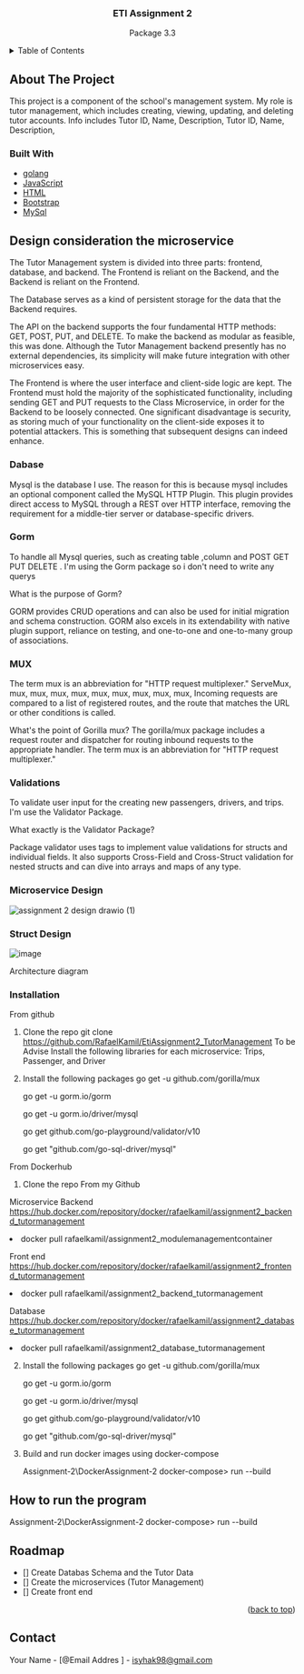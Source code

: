 
<!-- PROJECT LOGO -->
<br />
<div align="center">
  <a href="https://github.com/RafaelKamil/EtiAssignment2_TutorManagement">
  </a>

<h3 align="center">ETI Assignment 2</h3>

  <p align="center">
    Package 3.3
    <br />
  </p>
</div>



<!-- TABLE OF CONTENTS -->
<details>
  <summary>Table of Contents</summary>
  <ol>
    <li>
      <a href="#about-the-project">About The Project</a>
      <ul>
        <li><a href="#built-with">Built With</a></li>
      </ul>
    </li>
    <li>
      <a href="#getting-started">Getting Started</a>
      <ul>
        <li><a href="#installation">Installation</a></li>
      </ul>
    </li>
    <li><a href="#roadmap">Roadmap</a></li>
    <li><a href="#contact">Contact</a></li>
  </ol>
</details>



<!-- ABOUT THE PROJECT -->
## About The Project
This project is a component of the school's management system. My role is tutor management, which includes creating, viewing, updating, and deleting tutor accounts.
Info includes
Tutor ID, Name, Description, Tutor ID, Name, Description,

### Built With

* [golang](https://go.dev/)
* [JavaScript](https://www.javascript.com/)
* [HTML](https://en.wikipedia.org/wiki/HTML)
* [Bootstrap](https://getbootstrap.com/)
* [MySql](https://www.mysql.com/)


<!-- GETTING STARTED -->
## Design consideration the microservice

The Tutor Management system is divided into three parts: frontend, database, and backend. The Frontend is reliant on the Backend, and the Backend is reliant on the Frontend.


The Database serves as a kind of persistent storage for the data that the Backend requires.

The API on the backend supports the four fundamental HTTP methods: GET, POST, PUT, and DELETE. To make the backend as modular as feasible, this was done. Although the Tutor Management backend presently has no external dependencies, its simplicity will make future integration with other microservices easy.


The Frontend is where the user interface and client-side logic are kept. The Frontend must hold the majority of the sophisticated functionality, including sending GET and PUT requests to the Class Microservice, in order for the Backend to be loosely connected. One significant disadvantage is security, as storing much of your functionality on the client-side exposes it to potential attackers. This is something that subsequent designs can indeed enhance.



### Dabase


Mysql is the database I use. The reason for this is because mysql includes an optional component called the MySQL HTTP Plugin. This plugin provides direct access to MySQL through a REST over HTTP interface, removing the requirement for a middle-tier server or database-specific drivers.

### Gorm
To handle all Mysql queries, such as creating table ,column and POST GET PUT DELETE . I'm using the Gorm package so i don't need to write any querys

What is the purpose of Gorm? 

GORM provides CRUD operations and can also be used for initial migration and schema construction. GORM also excels in its extendability with native plugin support, reliance on testing, and one-to-one and one-to-many group of associations.

###  MUX
The term mux is an abbreviation for "HTTP request multiplexer." ServeMux, mux, mux, mux, mux, mux, mux, mux, mux, mux, Incoming requests are compared to a list of registered routes, and the route that matches the URL or other conditions is called.

What's the point of Gorilla mux?
The gorilla/mux package includes a request router and dispatcher for routing inbound requests to the appropriate handler. The term mux is an abbreviation for "HTTP request multiplexer."
### Validations


To validate user input for the creating new passengers, drivers, and trips. I'm use the Validator Package.

What exactly is the Validator Package?

Package validator uses tags to implement value validations for structs and individual fields. It also supports Cross-Field and Cross-Struct validation for nested structs and can dive into arrays and maps of any type.


### Microservice Design
![assignment 2 design drawio (1)](https://user-images.githubusercontent.com/74031156/152704678-46ea6790-1f3f-4290-b0c2-3388697a798b.png)



### Struct Design
![image](https://user-images.githubusercontent.com/74031156/152705339-77aff38b-2c43-4ad9-bb8a-0e5aa0950699.png)


Architecture diagram
### Installation
From github
1. Clone the repo git clone https://github.com/RafaelKamil/EtiAssignment2_TutorManagement To be Advise Install the following libraries for each microservice: Trips, Passenger, and Driver

2. Install the following packages 
    go get -u github.com/gorilla/mux
    
    go get -u gorm.io/gorm
    
    go get -u gorm.io/driver/mysql
    
    go get github.com/go-playground/validator/v10
    
    go get "github.com/go-sql-driver/mysql"
    
From Dockerhub
1. Clone the repo From my Github 

  Microservice Backend
    https://hub.docker.com/repository/docker/rafaelkamil/assignment2_backend_tutormanagement
     <li> docker pull rafaelkamil/assignment2_modulemanagementcontainer</li>
  
  Front end
    https://hub.docker.com/repository/docker/rafaelkamil/assignment2_frontend_tutormanagement
    <li> docker pull rafaelkamil/assignment2_backend_tutormanagement</li>
 
 Database
    https://hub.docker.com/repository/docker/rafaelkamil/assignment2_database_tutormanagement
    <li>docker pull rafaelkamil/assignment2_database_tutormanagement</li>


2. Install the following packages 
    go get -u github.com/gorilla/mux
    
    go get -u gorm.io/gorm
    
    go get -u gorm.io/driver/mysql
    
    go get github.com/go-playground/validator/v10
    
    go get "github.com/go-sql-driver/mysql"
    
 
3. Build and run docker images using docker-compose
    
    Assignment-2\DockerAssignment-2 docker-compose> run --build



<!-- USAGE EXAMPLES -->
## How to run the program

 Assignment-2\DockerAssignment-2 docker-compose> run --build


<!-- ROADMAP -->
## Roadmap

- [] Create Databas Schema and the Tutor Data
- [] Create the microservices (Tutor Management)
- [] Create front end 

<p align="right">(<a href="#top">back to top</a>)</p>


<!-- CONTACT -->
## Contact

Your Name - [@Email Addres ] - isyhak98@gmail.com


